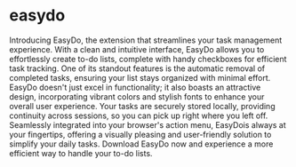 # easydo
Introducing EasyDo, the extension that streamlines your task management experience. With a clean and intuitive interface, EasyDo allows you to effortlessly create to-do lists, complete with handy checkboxes for efficient task tracking. One of its standout features is the automatic removal of completed tasks, ensuring your list stays organized with minimal effort. EasyDo doesn't just excel in functionality; it also boasts an attractive design, incorporating vibrant colors and stylish fonts to enhance your overall user experience. Your tasks are securely stored locally, providing continuity across sessions, so you can pick up right where you left off. Seamlessly integrated into your browser's action menu, EasyDois always at your fingertips, offering a visually pleasing and user-friendly solution to simplify your daily tasks. Download EasyDo now and experience a more efficient way to handle your to-do lists.  
